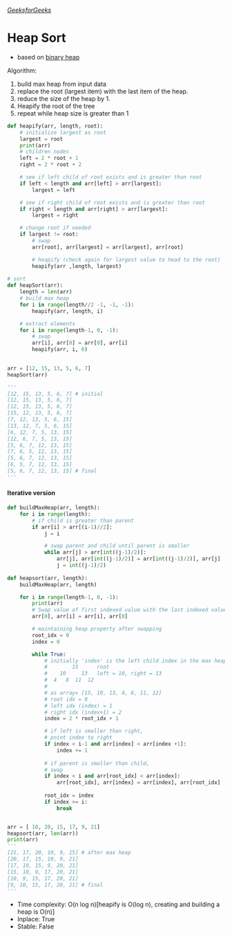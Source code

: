 *[GeeksforGeeks](https://www.geeksforgeeks.org/heap-sort/)*
# Heap Sort
- based on [binary heap](https://github.com/json9512/json9512/blob/main/posts/data_structure/BinaryTree%2C%20BST%2C%20heap%2C%20hash.md#binary-heap)

Algorithm:
1. build max heap from input data
2. replace the root (largest item) with the last item of the heap. 
3. reduce the size of the heap by 1.
4. Heapify the root of the tree
5. repeat while heap size is greater than 1

```python
def heapify(arr, length, root):
    # initialize largest as root
    largest = root
    print(arr)
    # children nodes
    left = 2 * root + 1 
    right = 2 * root + 2

    # see if left child of root exists and is greater than root
    if left < length and arr[left] > arr[largest]:
        largest = left

    # see if right child of root exists and is greater than root
    if right < length and arr[right] > arr[largest]:
        largest = right

    # change root if needed
    if largest != root:
        # swap
        arr[root], arr[largest] = arr[largest], arr[root] 

        # heapify (check again for largest value to head to the root)
        heapify(arr ,length, largest)
    
# sort
def heapSort(arr):
    length = len(arr)
    # build max heap
    for i in range(length//2 -1, -1, -1):
        heapify(arr, length, i)

    # extract elements
    for i in range(length-1, 0, -1):
        # swap
        arr[i], arr[0] = arr[0], arr[i]
        heapify(arr, i, 0)
    

arr = [12, 15, 13, 5, 6, 7]
heapSort(arr)

'''
[12, 15, 13, 5, 6, 7] # initial
[12, 15, 13, 5, 6, 7]
[12, 15, 13, 5, 6, 7]
[15, 12, 13, 5, 6, 7]
[7, 12, 13, 5, 6, 15]
[13, 12, 7, 5, 6, 15]
[6, 12, 7, 5, 13, 15]
[12, 6, 7, 5, 13, 15]
[5, 6, 7, 12, 13, 15]
[7, 6, 5, 12, 13, 15]
[5, 6, 7, 12, 13, 15]
[6, 5, 7, 12, 13, 15]
[5, 6, 7, 12, 13, 15] # final
'''
```

#### Iterative version
```python
def buildMaxHeap(arr, length):
    for i in range(length):
        # if child is greater than parent
        if arr[i] > arr[(i-1)//2]:
            j = i

            # swap parent and child until parent is smaller
            while arr[j] > arr[int((j-1)/2)]:
                arr[j], arr[int((j-1)/2)] = arr[int((j-1)/2)], arr[j]
                j = int((j-1)/2)
              
def heapsort(arr, length):
    buildMaxHeap(arr, length)

    for i in range(length-1, 0, -1):
        print(arr)
        # Swap value of first indexed value with the last indexed value
        arr[0], arr[i] = arr[i], arr[0]

        # maintaining heap property after swapping
        root_idx = 0
        index = 0

        while True:
            # initially 'index' is the left child index in the max heap array
            #        15      root
            #    10     13   left = 10, right = 13
            #  4   8  11  12
            #
            # as array= [15, 10, 13, 4, 8, 11, 12]
            # root idx = 0
            # left idx (index) = 1
            # right idx (index+1) = 2
            index = 2 * root_idx + 1

            # if left is smaller than right, 
            # point index to right
            if index < i-1 and arr[index] < arr[index +1]:
                index += 1
            
            # if parent is smaller than child, 
            # swap
            if index < i and arr[root_idx] < arr[index]:
                arr[root_idx], arr[index] = arr[index], arr[root_idx]
            
            root_idx = index
            if index >= i:
                break


arr = [ 10, 20, 15, 17, 9, 21]
heapsort(arr, len(arr))
print(arr)
'''
[21, 17, 20, 10, 9, 15] # after max heap
[20, 17, 15, 10, 9, 21]
[17, 10, 15, 9, 20, 21]
[15, 10, 9, 17, 20, 21]
[10, 9, 15, 17, 20, 21]
[9, 10, 15, 17, 20, 21] # final
'''
```

- Time complexity: O(n log n)[heapify is O(log n), creating and building a heap is O(n)] 
- Inplace: True
- Stable: False

